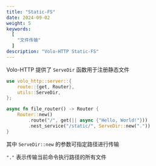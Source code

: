 ```yaml
---
title: "Static-FS"
date: 2024-09-02
weight: 5
keywords:
  [
    "文件传输"
  ]
description: "Volo-HTTP Static-FS"
---
```


Volo-HTTP 提供了 `ServeDir` 函数用于注册静态文件

```rust
use volo_http::server::{
    route::{get, Router},
    utils::ServeDir,
};

async fn file_router() -> Router {
    Router::new()
        .route("/", get(|| async {"Hello, World!"}))
        .nest_service("/static/", ServeDir::new("."))
}
```

其中 `ServeDir::new` 的参数可指定路径进行传输

`"."` 表示传输当前命令执行路径的所有文件
